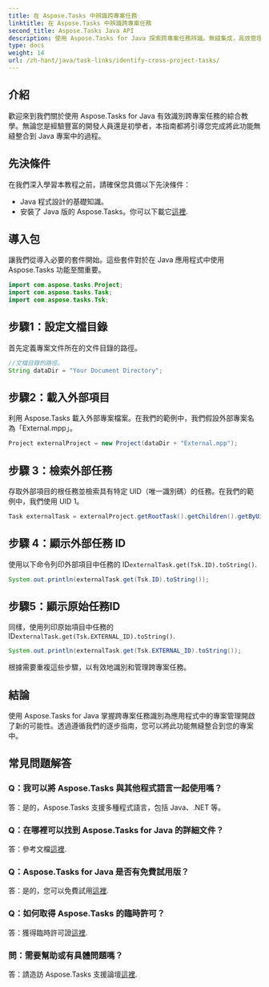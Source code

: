 ```yaml
---
title: 在 Aspose.Tasks 中辨識跨專案任務
linktitle: 在 Aspose.Tasks 中辨識跨專案任務
second_title: Aspose.Tasks Java API
description: 使用 Aspose.Tasks for Java 探索跨專案任務辨識。無縫集成，高效管理。現在下載！
type: docs
weight: 14
url: /zh-hant/java/task-links/identify-cross-project-tasks/
---
```

## 介紹
歡迎來到我們關於使用 Aspose.Tasks for Java 有效識別跨專案任務的綜合教學。無論您是經驗豐富的開發人員還是初學者，本指南都將引導您完成將此功能無縫整合到 Java 專案中的過程。
## 先決條件
在我們深入學習本教程之前，請確保您具備以下先決條件：
- Java 程式設計的基礎知識。
- 安裝了 Java 版的 Aspose.Tasks。你可以下載它[這裡](https://releases.aspose.com/tasks/java/).
## 導入包
讓我們從導入必要的套件開始。這些套件對於在 Java 應用程式中使用 Aspose.Tasks 功能至關重要。
```java
import com.aspose.tasks.Project;
import com.aspose.tasks.Task;
import com.aspose.tasks.Tsk;
```
## 步驟1：設定文檔目錄
首先定義專案文件所在的文件目錄的路徑。
```java
//文檔目錄的路徑。
String dataDir = "Your Document Directory";
```
## 步驟2：載入外部項目
利用 Aspose.Tasks 載入外部專案檔案。在我們的範例中，我們假設外部專案名為「External.mpp」。
```java
Project externalProject = new Project(dataDir + "External.mpp");
```
## 步驟 3：檢索外部任務
存取外部項目的根任務並檢索具有特定 UID（唯一識別碼）的任務。在我們的範例中，我們使用 UID 1。
```java
Task externalTask = externalProject.getRootTask().getChildren().getByUid(1);
```
## 步驟 4：顯示外部任務 ID
使用以下命令列印外部項目中任務的 ID`externalTask.get(Tsk.ID).toString()`.
```java
System.out.println(externalTask.get(Tsk.ID).toString());
```
## 步驟5：顯示原始任務ID
同樣，使用列印原始項目中任務的ID`externalTask.get(Tsk.EXTERNAL_ID).toString()`.
```java
System.out.println(externalTask.get(Tsk.EXTERNAL_ID).toString());
```
根據需要重複這些步驟，以有效地識別和管理跨專案任務。
## 結論
使用 Aspose.Tasks for Java 掌握跨專案任務識別為應用程式中的專案管理開啟了新的可能性。透過遵循我們的逐步指南，您可以將此功能無縫整合到您的專案中。
## 常見問題解答
### Q：我可以將 Aspose.Tasks 與其他程式語言一起使用嗎？
答：是的，Aspose.Tasks 支援多種程式語言，包括 Java、.NET 等。
### Q：在哪裡可以找到 Aspose.Tasks for Java 的詳細文件？
答：參考文檔[這裡](https://reference.aspose.com/tasks/java/).
### Q：Aspose.Tasks for Java 是否有免費試用版？
答：是的，您可以免費試用[這裡](https://releases.aspose.com/).
### Q：如何取得 Aspose.Tasks 的臨時許可？
答：獲得臨時許可證[這裡](https://purchase.aspose.com/temporary-license/).
### 問：需要幫助或有具體問題嗎？
答：請造訪 Aspose.Tasks 支援論壇[這裡](https://forum.aspose.com/c/tasks/15).